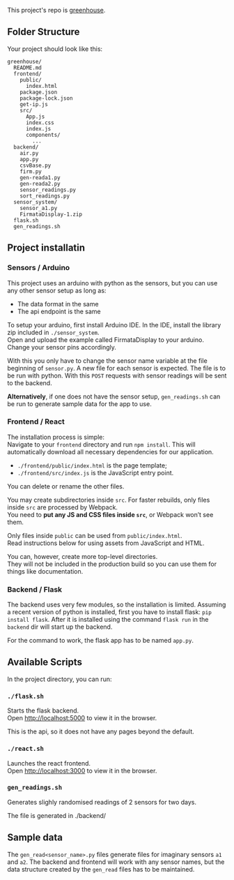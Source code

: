 This project's repo is [greenhouse](https://github.com/danrayu/greenhouse).

## Folder Structure

Your project should look like this:

```
greenhouse/
  README.md
  frontend/
    public/
      index.html
    package.json
    package-lock.json
    get-ip.js
    src/
      App.js
      index.css
      index.js
      components/
        ...
  backend/
    air.py
    app.py
    csvBase.py
    firm.py
    gen-reada1.py
    gen-reada2.py
    sensor_readings.py
    sort_readings.py
  sensor_system/
    sensor_a1.py
    FirmataDisplay-1.zip
  flask.sh
  gen_readings.sh
```

## Project installatin

### Sensors / Arduino

This project uses an arduino with python as the sensors, but you can use any other sensor setup as long as:
* The data format in the same
* The api endpoint is the same

To setup your arduino, first install Arduino IDE. In the IDE, install the library zip included in `./sensor_system`. <br>Open and upload the example called FirmataDisplay to your arduino. Change your sensor pins accordingly.

With this you only have to change the sensor name variable at the file beginning of `sensor.py`. A new file for each sensor is expected. The file is to be run with python. With this `POST` requests with sensor readings will be sent to the backend.

<b>Alternatively</b>, if one does not have the sensor setup, `gen_readings.sh` can be run to generate sample data for the app to use.

### Frontend / React

The installation process is simple: <br>
Navigate to your `frontend` directory and run `npm install`. This will automatically download all necessary dependencies for our application.

* `./frontend/public/index.html` is the page template;
* `./frontend/src/index.js` is the JavaScript entry point.

You can delete or rename the other files.

You may create subdirectories inside `src`. For faster rebuilds, only files inside `src` are processed by Webpack.<br>
You need to **put any JS and CSS files inside `src`**, or Webpack won’t see them.

Only files inside `public` can be used from `public/index.html`.<br>
Read instructions below for using assets from JavaScript and HTML.

You can, however, create more top-level directories.<br>
They will not be included in the production build so you can use them for things like documentation.

### Backend / Flask

The backend uses very few modules, so the installation is limited. Assuming a recent version of python is installed, first you have to install flask: `pip install flask`. After it is installed using the command `flask run` in the `backend` dir will start up the backend.

For the command to work, the flask app has to be named `app.py`.

## Available Scripts

In the project directory, you can run:

### `./flask.sh`

Starts the flask backend.<br>
Open [http://localhost:5000](http://localhost:5000) to view it in the browser.

This is the api, so it does not have any pages beyond the default.

### `./react.sh`

Launches the react frontend.<br>
Open [http://localhost:3000](http://localhost:3000) to view it in the browser.

### `gen_readings.sh`

Generates slighly randomised readings of 2 sensors for two days.

The file is generated in ./backend/

## Sample data

The `gen_read<sensor_name>.py` files generate files for imaginary sensors `a1` and `a2`. The backend and frontend will work with any sensor names, but the data structure created by the `gen_read` files has to be maintained.

